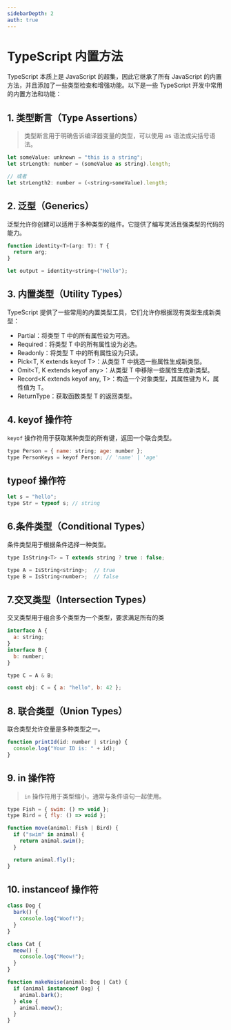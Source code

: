 ```yaml
---
sidebarDepth: 2
auth: true
---
```


# TypeScript 内置方法

TypeScript 本质上是 JavaScript 的超集，因此它继承了所有 JavaScript 的内置方法，并且添加了一些类型检查和增强功能。以下是一些 TypeScript 开发中常用的内置方法和功能：

## 1. 类型断言（Type Assertions）
> 类型断言用于明确告诉编译器变量的类型，可以使用 as 语法或尖括号语法。

```js
let someValue: unknown = "this is a string";
let strLength: number = (someValue as string).length;

// 或者
let strLength2: number = (<string>someValue).length;

```

## 2. 泛型（Generics）

泛型允许你创建可以适用于多种类型的组件。它提供了编写灵活且强类型的代码的能力。

```js
function identity<T>(arg: T): T {
  return arg;
}

let output = identity<string>("Hello");

```

## 3. 内置类型（Utility Types）

TypeScript 提供了一些常用的内置类型工具，它们允许你根据现有类型生成新类型：
- Partial<T>：将类型 T 中的所有属性设为可选。
- Required<T>：将类型 T 中的所有属性设为必选。
- Readonly<T>：将类型 T 中的所有属性设为只读。
- Pick<T, K extends keyof T>：从类型 T 中挑选一些属性生成新类型。
- Omit<T, K extends keyof any>：从类型 T 中移除一些属性生成新类型。
- Record<K extends keyof any, T>：构造一个对象类型，其属性键为 K，属性值为 T。
- ReturnType<T>：获取函数类型 T 的返回类型。

## 4. keyof 操作符

`keyof` 操作符用于获取某种类型的所有键，返回一个联合类型。
```js
type Person = { name: string; age: number };
type PersonKeys = keyof Person; // 'name' | 'age'

```
## typeof 操作符

```js
let s = "hello";
type Str = typeof s; // string

```

## 6.条件类型（Conditional Types）
条件类型用于根据条件选择一种类型。
```js
type IsString<T> = T extends string ? true : false;

type A = IsString<string>;  // true
type B = IsString<number>;  // false

```

## 7.交叉类型（Intersection Types）
交叉类型用于组合多个类型为一个类型，要求满足所有的类
```js
interface A {
  a: string;
}
interface B {
  b: number;
}

type C = A & B;

const obj: C = { a: "hello", b: 42 };

```
## 8. 联合类型（Union Types）

联合类型允许变量是多种类型之一。

```js
function printId(id: number | string) {
  console.log("Your ID is: " + id);
}

```

## 9. in 操作符
> `in` 操作符用于类型缩小，通常与条件语句一起使用。
```js
type Fish = { swim: () => void };
type Bird = { fly: () => void };

function move(animal: Fish | Bird) {
  if ("swim" in animal) {
    return animal.swim();
  }

  return animal.fly();
}

```

## 10. instanceof 操作符

```js
class Dog {
  bark() {
    console.log("Woof!");
  }
}

class Cat {
  meow() {
    console.log("Meow!");
  }
}

function makeNoise(animal: Dog | Cat) {
  if (animal instanceof Dog) {
    animal.bark();
  } else {
    animal.meow();
  }
}

```